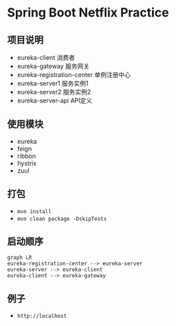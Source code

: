 # Spring Boot Netflix Practice

## 项目说明

- eureka-client 消费者
- eureka-gateway 服务网关
- eureka-registration-center 单例注册中心
- eureka-server1 服务实例1
- eureka-server2 服务实例2
- eureka-server-api API定义

## 使用模块

- eureka
- feign
- ribbon
- hystrix
- zuul

## 打包

- `mvn install`
- `mvn clean package -DskipTests`

## 启动顺序

```mermaid
graph LR
eureka-registration-center --> eureka-server
eureka-server --> eureka-client
eureka-client --> eureka-gateway
```

## 例子
- `http://localhost`
